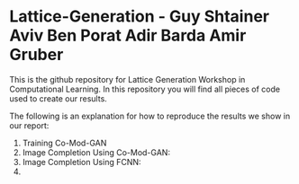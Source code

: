 # Lattice-Generation - Guy Shtainer Aviv Ben Porat Adir Barda Amir Gruber

This is the github repository for Lattice Generation Workshop in Computational Learning.
In this repository you will find all pieces of code used to create our results.

The following is an explanation for how to reproduce the results we show in our report:

1) Training Co-Mod-GAN
1) Image Completion Using Co-Mod-GAN:
2) Image Completion Using FCNN:
3) 
